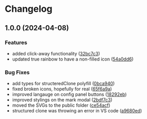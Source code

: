 # Changelog

## 1.0.0 (2024-04-08)


### Features

* added click-away functionality ([32bc7c3](https://github.com/YuiYukihira/hanabi-tracker/commit/32bc7c39c7de551a81f2c7bdb1f604a3e75fb866))
* updated true rainbow to have a non-filled icon ([54a0dd6](https://github.com/YuiYukihira/hanabi-tracker/commit/54a0dd6df753c2765cce2272192d698164814b43))


### Bug Fixes

* add types for structeredClone polyfill ([0bca940](https://github.com/YuiYukihira/hanabi-tracker/commit/0bca940d91407358474eef19c866ad7f74a2b09a))
* fixed broken icons, hopefully for real ([65f6a9a](https://github.com/YuiYukihira/hanabi-tracker/commit/65f6a9a6eda9938d3b128efac8ab29f15765eeab))
* improved langauge on config panel buttons ([18292eb](https://github.com/YuiYukihira/hanabi-tracker/commit/18292eb304fde045cdb6169934b8698ddd29a79c))
* improved stylings on the mark modal ([2bdf7c3](https://github.com/YuiYukihira/hanabi-tracker/commit/2bdf7c3483e455320728909f9fcdfcc55fe3a8ae))
* moved the SVGs to the public folder ([ce54acf](https://github.com/YuiYukihira/hanabi-tracker/commit/ce54acfca48fb371f8c3ae2b7a9d1052076c7528))
* structured clone was throwing an error in VS code ([a9680ed](https://github.com/YuiYukihira/hanabi-tracker/commit/a9680edab47fddd1a0dc0e8069832d7559a48d36))
